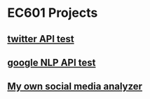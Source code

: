 # EC601 Projects

## [twitter API test](Twitter%20test/)

## [google NLP API test](Google_NLP_test/readme.md)

## [My own social media analyzer](user%20story.md)


